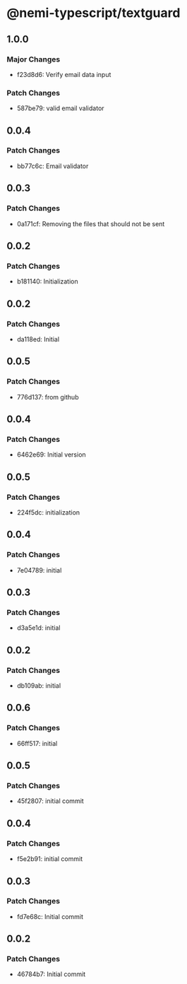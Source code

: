 # @nemi-typescript/textguard

## 1.0.0

### Major Changes

- f23d8d6: Verify email data input

### Patch Changes

- 587be79: valid email validator

## 0.0.4

### Patch Changes

- bb77c6c: Email validator

## 0.0.3

### Patch Changes

- 0a171cf: Removing the files that should not be sent

## 0.0.2

### Patch Changes

- b181140: Initialization

## 0.0.2

### Patch Changes

- da118ed: Initial

## 0.0.5

### Patch Changes

- 776d137: from github

## 0.0.4

### Patch Changes

- 6462e69: Initial version

## 0.0.5

### Patch Changes

- 224f5dc: initialization

## 0.0.4

### Patch Changes

- 7e04789: initial

## 0.0.3

### Patch Changes

- d3a5e1d: initial

## 0.0.2

### Patch Changes

- db109ab: initial

## 0.0.6

### Patch Changes

- 66ff517: initial

## 0.0.5

### Patch Changes

- 45f2807: initial commit

## 0.0.4

### Patch Changes

- f5e2b91: initial commit

## 0.0.3

### Patch Changes

- fd7e68c: Initial commit

## 0.0.2

### Patch Changes

- 46784b7: Initial commit
